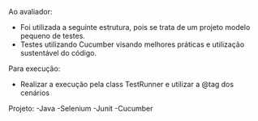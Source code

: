 Ao avaliador:
- Foi utilizada a seguinte estrutura, pois se trata de um projeto modelo pequeno de testes.
- Testes utilizando Cucumber visando melhores práticas e utilização sustentável do código.

Para execução:
- Realizar a execução pela class TestRunner e utilizar a @tag dos cenários

Projeto:
-Java
-Selenium
-Junit
-Cucumber
